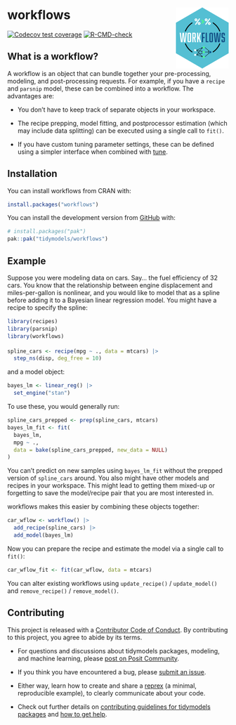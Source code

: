 
<!-- README.md is generated from README.Rmd. Please edit that file -->

# workflows <a href='https://workflows.tidymodels.org'><img src='man/figures/logo.png' alt = 'A teal-colored hexagonal logo. The word WORKFLOWS is centered inside of a diagram of circular cycle, with a magrittr pipe on the top and a directed graph on the bottom.' align="right" height="139" /></a>

<!-- badges: start -->

[![Codecov test
coverage](https://codecov.io/gh/tidymodels/workflows/branch/main/graph/badge.svg)](https://app.codecov.io/gh/tidymodels/workflows?branch=main)
[![R-CMD-check](https://github.com/tidymodels/workflows/actions/workflows/R-CMD-check.yaml/badge.svg)](https://github.com/tidymodels/workflows/actions/workflows/R-CMD-check.yaml)
<!-- badges: end -->

## What is a workflow?

A workflow is an object that can bundle together your pre-processing,
modeling, and post-processing requests. For example, if you have a
`recipe` and `parsnip` model, these can be combined into a workflow. The
advantages are:

- You don’t have to keep track of separate objects in your workspace.

- The recipe prepping, model fitting, and postprocessor estimation
  (which may include data splitting) can be executed using a single call
  to `fit()`.

- If you have custom tuning parameter settings, these can be defined
  using a simpler interface when combined with
  [tune](https://github.com/tidymodels/tune).

## Installation

You can install workflows from CRAN with:

``` r
install.packages("workflows")
```

You can install the development version from
[GitHub](https://github.com/) with:

``` r
# install.packages("pak")
pak::pak("tidymodels/workflows")
```

## Example

Suppose you were modeling data on cars. Say… the fuel efficiency of 32
cars. You know that the relationship between engine displacement and
miles-per-gallon is nonlinear, and you would like to model that as a
spline before adding it to a Bayesian linear regression model. You might
have a recipe to specify the spline:

``` r
library(recipes)
library(parsnip)
library(workflows)

spline_cars <- recipe(mpg ~ ., data = mtcars) |>
  step_ns(disp, deg_free = 10)
```

and a model object:

``` r
bayes_lm <- linear_reg() |>
  set_engine("stan")
```

To use these, you would generally run:

``` r
spline_cars_prepped <- prep(spline_cars, mtcars)
bayes_lm_fit <- fit(
  bayes_lm,
  mpg ~ .,
  data = bake(spline_cars_prepped, new_data = NULL)
)
```

You can’t predict on new samples using `bayes_lm_fit` without the
prepped version of `spline_cars` around. You also might have other
models and recipes in your workspace. This might lead to getting them
mixed-up or forgetting to save the model/recipe pair that you are most
interested in.

workflows makes this easier by combining these objects together:

``` r
car_wflow <- workflow() |>
  add_recipe(spline_cars) |>
  add_model(bayes_lm)
```

Now you can prepare the recipe and estimate the model via a single call
to `fit()`:

``` r
car_wflow_fit <- fit(car_wflow, data = mtcars)
```

You can alter existing workflows using `update_recipe()` /
`update_model()` and `remove_recipe()` / `remove_model()`.

## Contributing

This project is released with a [Contributor Code of
Conduct](https://contributor-covenant.org/version/2/0/CODE_OF_CONDUCT.html).
By contributing to this project, you agree to abide by its terms.

- For questions and discussions about tidymodels packages, modeling, and
  machine learning, please [post on Posit
  Community](https://forum.posit.co/new-topic?category_id=15&tags=tidymodels,question).

- If you think you have encountered a bug, please [submit an
  issue](https://github.com/tidymodels/workflows/issues).

- Either way, learn how to create and share a
  [reprex](https://reprex.tidyverse.org/articles/articles/learn-reprex.html)
  (a minimal, reproducible example), to clearly communicate about your
  code.

- Check out further details on [contributing guidelines for tidymodels
  packages](https://www.tidymodels.org/contribute/) and [how to get
  help](https://www.tidymodels.org/help/).
